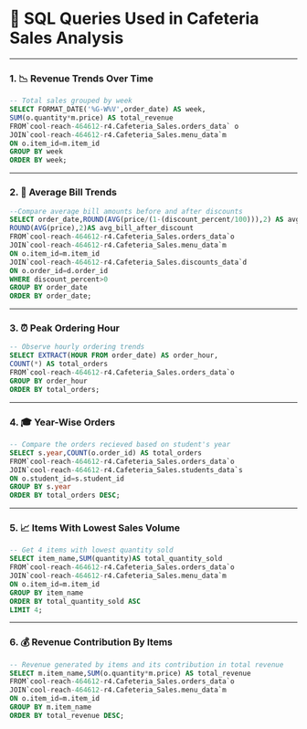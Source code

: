 # 📜 SQL Queries Used in Cafeteria Sales Analysis
---
### 1. 📉 Revenue Trends Over Time
```sql
-- Total sales grouped by week
SELECT FORMAT_DATE('%G-W%V',order_date) AS week,
SUM(o.quantity*m.price) AS total_revenue
FROM`cool-reach-464612-r4.Cafeteria_Sales.orders_data` o
JOIN`cool-reach-464612-r4.Cafeteria_Sales.menu_data`m
ON o.item_id=m.item_id
GROUP BY week
ORDER BY week;
```
---
### 2. 💸 Average Bill Trends
```sql
--Compare average bill amounts before and after discounts
SELECT order_date,ROUND(AVG(price/(1-(discount_percent/100))),2) AS avg_bill_before_discount,
ROUND(AVG(price),2)AS avg_bill_after_discount
FROM`cool-reach-464612-r4.Cafeteria_Sales.orders_data`o
JOIN`cool-reach-464612-r4.Cafeteria_Sales.menu_data`m
ON o.item_id=m.item_id
JOIN`cool-reach-464612-r4.Cafeteria_Sales.discounts_data`d
ON o.order_id=d.order_id
WHERE discount_percent>0
GROUP BY order_date
ORDER BY order_date;
```
---
### 3. ⏰ Peak Ordering Hour
```sql
-- Observe hourly ordering trends
SELECT EXTRACT(HOUR FROM order_date) AS order_hour,
COUNT(*) AS total_orders
FROM`cool-reach-464612-r4.Cafeteria_Sales.orders_data`o
GROUP BY order_hour
ORDER BY total_orders;
```
---
### 4. 🎓 Year-Wise Orders
```sql
-- Compare the orders recieved based on student's year
SELECT s.year,COUNT(o.order_id) AS total_orders
FROM`cool-reach-464612-r4.Cafeteria_Sales.orders_data`o
JOIN`cool-reach-464612-r4.Cafeteria_Sales.students_data`s
ON o.student_id=s.student_id
GROUP BY s.year
ORDER BY total_orders DESC;
```
---
### 5. 📈 Items With Lowest Sales Volume
```sql
-- Get 4 items with lowest quantity sold
SELECT item_name,SUM(quantity)AS total_quantity_sold
FROM`cool-reach-464612-r4.Cafeteria_Sales.orders_data`o
JOIN`cool-reach-464612-r4.Cafeteria_Sales.menu_data`m
ON o.item_id=m.item_id
GROUP BY item_name
ORDER BY total_quantity_sold ASC
LIMIT 4;
```
---
### 6. 💰 Revenue Contribution By Items
```sql
-- Revenue generated by items and its contribution in total revenue
SELECT m.item_name,SUM(o.quantity*m.price) AS total_revenue
FROM`cool-reach-464612-r4.Cafeteria_Sales.orders_data`o
JOIN`cool-reach-464612-r4.Cafeteria_Sales.menu_data`m
ON o.item_id=m.item_id
GROUP BY m.item_name
ORDER BY total_revenue DESC;
```
